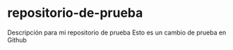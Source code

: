 # repositorio-de-prueba
Descripción para mi repositorio de prueba
Esto es un cambio de prueba en Github
